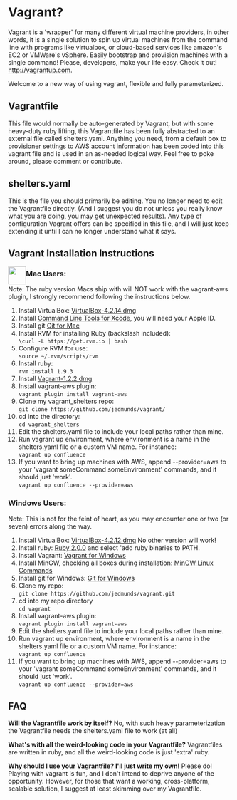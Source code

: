 Vagrant?
=======

Vagrant is a 'wrapper' for many different virtual machine providers, in other words, it is a single solution to spin up virtual machines from the command line with programs like virtualbox, or cloud-based services like amazon's EC2 or VMWare's vSphere. Easily bootstrap and provision machines with a single command! Please, developers, make your life easy. Check it out! http://vagrantup.com. 

Welcome to a new way of using vagrant, flexible and fully parameterized.

<h2>Vagrantfile</h2>
This file would normally be auto-generated by Vagrant, but with some heavy-duty ruby lifting, this Vagrantfile has been fully abstracted to an external file called shelters.yaml. Anything you need, from a default box to provisioner settings to AWS account information has been coded into this vagrant file and is used in an as-needed logical way. Feel free to poke around, please comment or contribute.

<h2>shelters.yaml</h2>
This is the file you should primarily be editing. You no longer need to edit the Vagrantfile directly. (And I suggest you do not unless you really know what you are doing, you may get unexpected results). Any type of configuration Vagrant offers can be specified in this file, and I will just keep extending it until I can no longer understand what it says.

<h2>Vagrant Installation Instructions</h2>
<img src="http://www.namedevelopment.com/images/branding-calendar/Apple_LogoApril.png" width=40px height=40px style="float:left; padding: 0px;" /> 
<h3>Mac Users:</h3>
Note: The ruby version Macs ship with will NOT work with the vagrant-aws plugin, I strongly recommend following the 
instructions below.<br/>
<ol>
<li>Install VirtualBox: <a href="http://download.virtualbox.org/virtualbox/4.2.14/VirtualBox-4.2.14-86644-OSX.dmg">VirtualBox-4.2.14.dmg</a><br/></li>
<li>Install <a href="http://developer.apple.com/downloads">Command Line Tools for Xcode</a>, you will need your Apple ID.<br/></li>
<li>Install git <a href="http://git-scm.com/download/mac">Git for Mac</a><br/></li>
<li>Install RVM for installing Ruby (backslash included):<br/>
<code>\curl -L https://get.rvm.io | bash</code><br/></li>
<li>Configure RVM for use:<br/>
<code>source ~/.rvm/scripts/rvm</code><br/></li>
<li>Install ruby:<br/>
<code>rvm install 1.9.3</code><br/></li>
<li>Install <a href="http://files.vagrantup.com/packages/7e400d00a3c5a0fdf2809c8b5001a035415a607b/Vagrant-1.2.2.dmg">Vagrant-1.2.2.dmg</a><br/></li>
<li>Install vagrant-aws plugin:<br/>
<code>vagrant plugin install vagrant-aws</code><br/></li>
<li>Clone my vagrant_shelters repo:<br/>
<code>git clone https://github.com/jedmunds/vagrant/</code></li>
<li>cd into the directory:<br/>
<code>cd vagrant_shelters</code><br/></li>
<li>Edit the shelters.yaml file to include your local paths rather than mine.<br/></li>
<li>Run vagrant up environment, where environment is a name in the shelters.yaml file or a custom VM name. For instance:<br/>
<code>vagrant up confluence</code><br/></li>
<li>If you want to bring up machines with AWS, append --provider=aws to your 'vagrant someCommand someEnvironment' commands, and it should just 'work'.<br/>
<code>vagrant up confluence --provider=aws</code><br/></li>
</ol>

<h3>Windows Users:</h3>
Note: This is not for the feint of heart, as you may encounter one or two (or seven) errors along the way. <br/>
<ol>
<li>Install VirtualBox: <a href="http://download.virtualbox.org/virtualbox/4.2.12/VirtualBox-4.2.12-84980-Win.exe">VirtualBox-4.2.12.dmg</a> No other version will work!<br/></li>
<li>Install ruby: <a href="http://rubyforge.org/frs/download.php/76956/rubyinstaller-2.0.0-p195-x64.exe">Ruby 2.0.0</a> and select 'add ruby binaries to PATH.</li>
<li>Install Vagrant: <a href="http://files.vagrantup.com/packages/7e400d00a3c5a0fdf2809c8b5001a035415a607b/Vagrant_1.2.2.msi">Vagrant for Windows</a><br/></li>
<li>Install MinGW, checking all boxes during installation: <a href="http://sourceforge.net/projects/mingw/files/Installer/mingw-get-inst/mingw-get-inst-20120426/mingw-get-inst-20120426.exe/download">MinGW Linux Commands</a></li>
<li>Install git for Windows: <a href="https://code.google.com/p/msysgit/downloads/detail?name=Git-1.8.3-preview20130601.exe&can=1&q=full+installer+official+git">Git for Windows</a></li>
<li>Clone my repo:<br/>
<code>git clone https://github.com/jedmunds/vagrant.git</code></li>
<li>cd into my repo directory<br/>
<code>cd vagrant</code></li>
<li>Install vagrant-aws plugin:<br/>
<code>vagrant plugin install vagrant-aws</code></li>
<li>Edit the shelters.yaml file to include your local paths rather than mine.<br/></li>
<li>Run vagrant up environment, where environment is a name in the shelters.yaml file or a custom VM name. For instance:<br/>
<code>vagrant up confluence</code><br/></li>
<li>If you want to bring up machines with AWS, append --provider=aws to your 'vagrant someCommand someEnvironment' commands, and it should just 'work'.<br/>
<code>vagrant up confluence --provider=aws</code><br/></li>
</ol>

<h2>FAQ</h2>

<strong>Will the Vagrantfile work by itself?</strong>
No, with such heavy parameterization the Vagrantfile needs the shelters.yaml file to work (at all)

<strong>What's with all the weird-looking code in your Vagrantfile?</strong>
Vagrantfiles are written in ruby, and all the weird-looking code is just 'extra' ruby.

<strong>Why should I use your Vagrantfile? I'll just write my own!</strong>
Please do! Playing with vagrant is fun, and I don't intend to deprive anyone of the opportunity. However, for those that want a working, cross-platform, scalable solution, I suggest at least skimming over my Vagrantfile.
